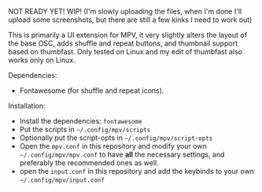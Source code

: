NOT READY YET! WIP! (I'm slowly uploading the files, when I'm done I'll upload some screenshots, but there are still a few kinks I need to work out)

This is primarily a UI extension for MPV, it very slightly alters the layout of the base OSC, adds shuffle and repeat buttons, and thumbnail support based on thumbfast. Only tested on Linux and my edit of thumbfast also works only on Linux.

Dependencies: 

* Fontawesome (for shuffle and repeat icons).

Installation:
* Install the dependencies: `fontawesome`
* Put the scripts in `~/.config/mpv/scripts`
* Optionally put the script-opts in `~/.config/mpv/script-opts`
* Open the `mpv.conf` in this repository and modify your own `~/.config/mpv/mpv.conf` to have **all** the necessary settings, and preferably the recommended ones as well.
* open the `input.conf` in this repository and add the keybinds to your own `~/.config/mpv/input.conf`

